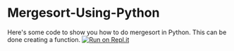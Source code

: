 # Mergesort-Using-Python
Here's some code to show you how to do mergesort in Python.
This can be done creating a function.
[![Run on Repl.it](https://repl.it/badge/github/Souriish/Mergesort-Using-Python)](https://repl.it/github/Souriish/Mergesort-Using-Python)